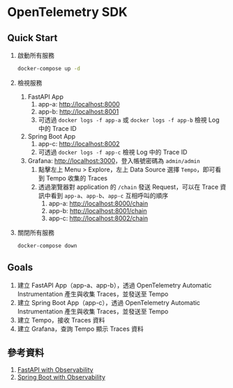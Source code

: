 # OpenTelemetry SDK

## Quick Start

1. 啟動所有服務

    ```bash
    docker-compose up -d
    ```

2. 檢視服務
   1. FastAPI App
      1. app-a: [http://localhost:8000](http://localhost:8000)
      2. app-b: [http://localhost:8001](http://localhost:8001)
      3. 可透過 `docker logs -f app-a` 或 `docker logs -f app-b` 檢視 Log 中的 Trace ID
   2. Spring Boot App
      1. app-c: [http://localhost:8002](http://localhost:8002)
      2. 可透過 `docker logs -f app-c` 檢視 Log 中的 Trace ID
   3. Grafana: [http://localhost:3000](http://localhost:3000)，登入帳號密碼為 `admin/admin`
      1. 點擊左上 Menu > Explore，左上 Data Source 選擇 `Tempo`，即可看到 Tempo 收集的 Traces
      2. 透過瀏覽器對 application 的 `/chain` 發送 Request，可以在 Trace 資訊中看到 `app-a`、`app-b`、`app-c` 互相呼叫的順序
         1. app-a: [http://localhost:8000/chain](http://localhost:8000/chain)
         2. app-b: [http://localhost:8001/chain](http://localhost:8001/chain)
         3. app-c: [http://localhost:8002/chain](http://localhost:8002/chain)
3. 關閉所有服務

    ```bash
    docker-compose down
    ```

## Goals

1. 建立 FastAPI App（app-a、app-b），透過 OpenTelemetry Automatic Instrumentation 產生與收集 Traces，並發送至 Tempo
2. 建立 Spring Boot App（app-c），透過 OpenTelemetry Automatic Instrumentation 產生與收集 Traces，並發送至 Tempo
3. 建立 Tempo，接收 Traces 資料
4. 建立 Grafana，查詢 Tempo 顯示 Traces 資料

## 參考資料

1. [FastAPI with Observability](https://github.com/blueswen/fastapi-observability)
2. [Spring Boot with Observability](https://github.com/blueswen/spring-boot-observability)
